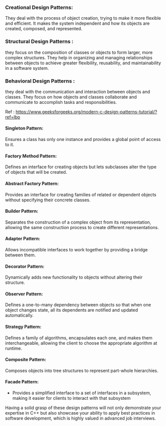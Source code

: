 ### Creational Design Patterns:
They deal with the process of object creation, trying to make it more flexible and efficient. It makes the system independent and how its objects are created, composed, and represented.

### Structural Design Patterns :
they focus on the composition of classes or objects to form larger, more complex structures. They help in organizing and managing relationships between objects to achieve greater flexibility, reusability, and maintainability in a software system.

### Behavioral Design Patterns :
they deal with the communication and interaction between objects and classes. They focus on how objects and classes collaborate and communicate to accomplish tasks and responsibilities.

Ref : https://www.geeksforgeeks.org/modern-c-design-patterns-tutorial/?ref=lbp





#### **Singleton Pattern**:

Ensures a class has only one instance and provides a global point of access to it.

#### **Factory Method Pattern**:

Defines an interface for creating objects but lets subclasses alter the type of objects that will be created.

#### **Abstract Factory Pattern**:

Provides an interface for creating families of related or dependent objects without specifying their concrete classes.

#### **Builder Pattern**:

Separates the construction of a complex object from its representation, allowing the same construction process to create different representations.

#### **Adapter Pattern**:

Allows incompatible interfaces to work together by providing a bridge between them.

#### **Decorator Pattern**:

Dynamically adds new functionality to objects without altering their structure.

#### **Observer Pattern**:

Defines a one-to-many dependency between objects so that when one object changes state, all its dependents are notified and updated automatically.

#### **Strategy Pattern**:

Defines a family of algorithms, encapsulates each one, and makes them interchangeable, allowing the client to choose the appropriate algorithm at runtime.

#### **Composite Pattern**:

Composes objects into tree structures to represent part-whole hierarchies.

#### **Facade Pattern**:

- Provides a simplified interface to a set of interfaces in a subsystem, making it easier for clients to interact with that subsystem

Having a solid grasp of these design patterns will not only demonstrate your expertise in C++ but also showcase your ability to apply best practices in software development, which is highly valued in advanced job interviews.

